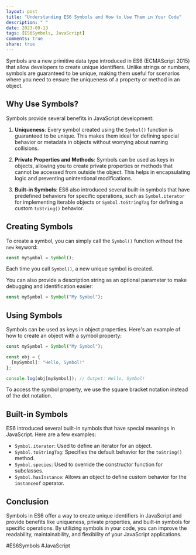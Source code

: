 ```yaml
---
layout: post
title: "Understanding ES6 Symbols and How to Use Them in Your Code"
description: " "
date: 2023-09-13
tags: [ES6Symbols, JavaScript]
comments: true
share: true
---
```


Symbols are a new primitive data type introduced in ES6 (ECMAScript 2015) that allow developers to create unique identifiers. Unlike strings or numbers, symbols are guaranteed to be unique, making them useful for scenarios where you need to ensure the uniqueness of a property or method in an object.

## Why Use Symbols?

Symbols provide several benefits in JavaScript development:

1. **Uniqueness**: Every symbol created using the `Symbol()` function is guaranteed to be unique. This makes them ideal for defining special behavior or metadata in objects without worrying about naming collisions.

2. **Private Properties and Methods**: Symbols can be used as keys in objects, allowing you to create private properties or methods that cannot be accessed from outside the object. This helps in encapsulating logic and preventing unintentional modifications.

3. **Built-in Symbols**: ES6 also introduced several built-in symbols that have predefined behaviors for specific operations, such as `Symbol.iterator` for implementing iterable objects or `Symbol.toStringTag` for defining a custom `toString()` behavior.

## Creating Symbols

To create a symbol, you can simply call the `Symbol()` function without the `new` keyword:

```javascript
const mySymbol = Symbol();
```

Each time you call `Symbol()`, a new unique symbol is created.

You can also provide a description string as an optional parameter to make debugging and identification easier:

```javascript
const mySymbol = Symbol("My Symbol");
```

## Using Symbols

Symbols can be used as keys in object properties. Here's an example of how to create an object with a symbol property:

```javascript
const mySymbol = Symbol("My Symbol");

const obj = {
  [mySymbol]: "Hello, Symbol!"
};

console.log(obj[mySymbol]); // Output: Hello, Symbol!
```

To access the symbol property, we use the square bracket notation instead of the dot notation.

## Built-in Symbols

ES6 introduced several built-in symbols that have special meanings in JavaScript. Here are a few examples:

- `Symbol.iterator`: Used to define an iterator for an object.
- `Symbol.toStringTag`: Specifies the default behavior for the `toString()` method.
- `Symbol.species`: Used to override the constructor function for subclasses.
- `Symbol.hasInstance`: Allows an object to define custom behavior for the `instanceof` operator.

## Conclusion

Symbols in ES6 offer a way to create unique identifiers in JavaScript and provide benefits like uniqueness, private properties, and built-in symbols for specific operations. By utilizing symbols in your code, you can improve the readability, maintainability, and flexibility of your JavaScript applications.

\#ES6Symbols #JavaScript